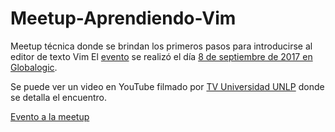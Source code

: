 # Meetup-Aprendiendo-Vim

Meetup técnica donde se brindan los primeros pasos para introducirse al editor de texto Vim
El [evento](https://www.facebook.com/events/344852895968873/) se realizó el día [8 de septiembre de 2017 en Globalogic](https://twitter.com/Globallogic_LA/status/906267259655606272). 

Se puede ver un video en YouTube filmado por [TV Universidad UNLP](https://www.youtube.com/watch?v=wAStvaSuyrY) donde se detalla el encuentro. 

[Evento a la meetup](https://www.meetup.com/es/linuxchixar/events/243025135/)

